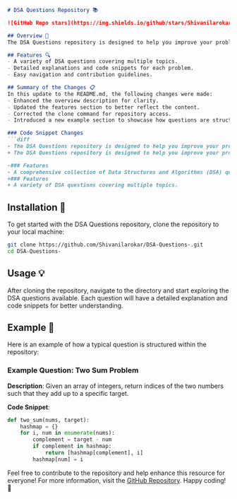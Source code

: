 ```markdown
# DSA Questions Repository 📚

![GitHub Repo stars](https://img.shields.io/github/stars/Shivanilarokar/DSA-Questions-) ![GitHub forks](https://img.shields.io/github/forks/Shivanilarokar/DSA-Questions-) ![GitHub issues](https://img.shields.io/github/issues/Shivanilarokar/DSA-Questions-)

## Overview 🌟
The DSA Questions repository is designed to help you improve your problem-solving skills through a comprehensive collection of Data Structures and Algorithms (DSA) questions. This repository serves as a resource for practicing DSA questions, providing detailed explanations and code snippets for each problem. Whether you're preparing for interviews or just looking to sharpen your skills, this repository is a great place to start.

## Features 🔍
- A variety of DSA questions covering multiple topics.
- Detailed explanations and code snippets for each problem.
- Easy navigation and contribution guidelines.

## Summary of the Changes 📋
In this update to the README.md, the following changes were made:
- Enhanced the overview description for clarity.
- Updated the features section to better reflect the content.
- Corrected the clone command for repository access.
- Introduced a new example section to showcase how questions are structured within the repository.

### Code Snippet Changes
```diff
- The DSA Questions repository is designed to help you improve your problem-solving skills by offering a variety of questions and solutions.
+ The DSA Questions repository is designed to help you improve your problem-solving skills through a collection of coding challenges and solutions.

-### Features
- A comprehensive collection of Data Structures and Algorithms (DSA) questions.
+### Features
+ A variety of DSA questions covering multiple topics.
```

## Installation 🚀
To get started with the DSA Questions repository, clone the repository to your local machine:

```bash
git clone https://github.com/Shivanilarokar/DSA-Questions-.git
cd DSA-Questions-
```

## Usage 💡
After cloning the repository, navigate to the directory and start exploring the DSA questions available. Each question will have a detailed explanation and code snippets for better understanding.

## Example 🔧
Here is an example of how a typical question is structured within the repository:

### Example Question: Two Sum Problem

**Description**: Given an array of integers, return indices of the two numbers such that they add up to a specific target.

**Code Snippet**:
```python
def two_sum(nums, target):
    hashmap = {}
    for i, num in enumerate(nums):
        complement = target - num
        if complement in hashmap:
            return [hashmap[complement], i]
        hashmap[num] = i
```

Feel free to contribute to the repository and help enhance this resource for everyone! For more information, visit the [GitHub Repository](https://github.com/Shivanilarokar/DSA-Questions-). Happy coding! 🚀
```